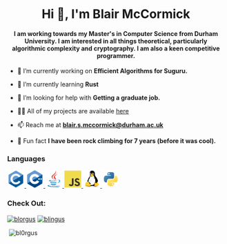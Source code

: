 <h1 align="center">Hi 👋, I'm Blair McCormick</h1>
<h4 align="center">I am working towards my Master's in Computer Science from Durham University. I am interested in all things theoretical, particularly algorithmic complexity and cryptography. I am also a keen competitive programmer.</h4>

- 🔭 I’m currently working on **Efficient Algorithms for Suguru.**

- 🌱 I’m currently learning **Rust**

- 🤝 I’m looking for help with **Getting a graduate job.**

- 👨‍💻 All of my projects are available [here](https://bl0rgus.github.io/)

- 📫 Reach me at **blair.s.mccormick@durham.ac.uk**

- 🧗 Fun fact **I have been rock climbing for 7 years (before it was cool).**


<h3 align="left">Languages</h3>
<p align="left"> <a href="https://www.cprogramming.com/" target="_blank" rel="noreferrer"> <img src="https://raw.githubusercontent.com/devicons/devicon/master/icons/c/c-original.svg" alt="c" width="40" height="40"/> </a> <a href="https://www.w3schools.com/cpp/" target="_blank" rel="noreferrer"> <img src="https://raw.githubusercontent.com/devicons/devicon/master/icons/cplusplus/cplusplus-original.svg" alt="cplusplus" width="40" height="40"/> </a> <a href="https://www.java.com" target="_blank" rel="noreferrer"> <img src="https://raw.githubusercontent.com/devicons/devicon/master/icons/java/java-original.svg" alt="java" width="40" height="40"/> </a> <a href="https://developer.mozilla.org/en-US/docs/Web/JavaScript" target="_blank" rel="noreferrer"> <img src="https://raw.githubusercontent.com/devicons/devicon/master/icons/javascript/javascript-original.svg" alt="javascript" width="40" height="40"/> </a> <a href="https://www.linux.org/" target="_blank" rel="noreferrer"> <img src="https://raw.githubusercontent.com/devicons/devicon/master/icons/linux/linux-original.svg" alt="linux" width="40" height="40"/> </a>  <a href="https://www.python.org" target="_blank" rel="noreferrer"> <img src="https://raw.githubusercontent.com/devicons/devicon/master/icons/python/python-original.svg" alt="python" width="40" height="40"/> </a>

<h3 align="left">Check Out:</h3>
<p align="left">
<a href="https://codeforces.com/profile/blorgus" target="blank"><img align="center" src="https://raw.githubusercontent.com/rahuldkjain/github-profile-readme-generator/master/src/images/icons/Social/codeforces.svg" alt="blorgus" height="30" width="40" /></a>
<a href="https://www.leetcode.com/blingus" target="blank"><img align="center" src="https://raw.githubusercontent.com/rahuldkjain/github-profile-readme-generator/master/src/images/icons/Social/leet-code.svg" alt="blingus" height="30" width="40" /></a>
</p>



<p>&nbsp;<img align="center" src="https://github-readme-stats.vercel.app/api?username=bl0rgus&show_icons=true&locale=en" alt="bl0rgus" /></p>

